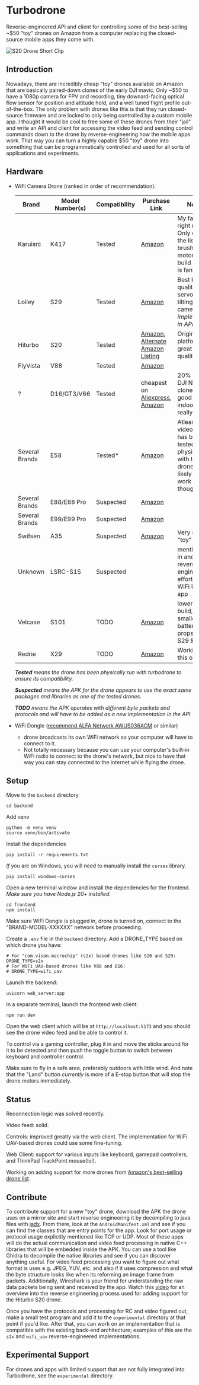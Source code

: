 # Turbodrone
Reverse-engineered API and client for controlling some of the best-selling ~$50 "toy" drones on Amazon from a computer replacing the closed-source mobile apps they come with.

![S20 Drone Short Clip](docs/images/s20-drone-short-clip-small.gif)

## Introduction
Nowadays, there are incredibly cheap "toy" drones available on Amazon that are basically paired-down clones of the early DJI mavic. Only ~$50 to have a 1080p camera for FPV and recording, tiny downard-facing optical flow sensor for position and altitude hold, and a well tuned flight profile out-of-the-box. The only problem with drones like this is that they run closed-source firmware and are locked to only being controlled by a custom mobile app. I thought it would be cool to free some of these drones from their "jail" and write an API and client for accessing the video feed and sending control commands down to the drone by reverse-engineering how the mobile apps work. That way you can turn a highly capable $50 "toy" drone into something that can be programmatically controlled and used for all sorts of applications and experiments.

## Hardware
* WiFi Camera Drone (ranked in order of recommendation):

    | Brand      | Model Number(s)    | Compatibility | Purchase Link                                               | Notes |
    |------------|-----------------|---------------|-------------------------------------------------------------|-------|
    | Karuisrc | K417 | Tested | [Amazon](https://www.amazon.com/Electric-Adjustable-AIdrones-Quadcopter-Beginners/dp/B0CYPSJ34H/) | My favorite right now. Only one on the list with brushless motors! build quality is fantastic. |
    | Loiley     | S29             | Tested    | [Amazon](https://www.amazon.com/Beginners-Altitude-Gestures-Adjustable-Batteries/dp/B0CFDVKJKC)                  | Best build quality, has servo for tilting camera(_not implemented in API yet_)|
    | Hiturbo    | S20             | Tested    | [Amazon](https://www.amazon.com/dp/B0BBVZ849G), [Alternate Amazon Listing](https://www.amazon.com/Beginners-Foldable-Quadcopter-Gestures-Batteries/dp/B0D8LK1KJ3)                  | Original test platform, great build quality|
    | FlyVista | V88 | Tested | [Amazon](https://www.amazon.com/dp/B0D5CXY6X8) | |
    | ? | D16/GT3/V66 | Tested | cheapest on [Aliexpress](https://www.aliexpress.us/item/3256808590663347.html), [Amazon](https://www.amazon.com/THOAML-Batteries-Altitude-Headless-360%C2%B0Flip/dp/B0F1D6F62J/) | 20% smaller DJI Neo clone. Only good for indoor flight really. 
    | Several Brands | E58 | Tested* | [Amazon](https://www.amazon.com/Foldable-Quadcopter-Beginners-Batteries-Waypoints/dp/B09KV8L7WN/) | Atleast video feed has been tested physically with this drone. Very likely will work though. |
    | Several Brands | E88/E88 Pro | Suspected | [Amazon](https://www.amazon.com/Foldable-Camera-Quadcopter-Altitude-Beginner/dp/B0DZCLFQXN) | |
    | Several Brands | E99/E99 Pro | Suspected | [Amazon](https://www.amazon.com/LJN53-Foldable-Drone-Dual-Cameras/dp/B0DRH9C6RF) | |
    | Swifsen | A35 | Suspected | [Amazon](https://a.co/d/bqKvloz) | Very small "toy" drone|
    | Unknown | LSRC-S1S | Suspected | | mentioned in another reverse-engineering effort for the WiFi UAV app|
    | Velcase    | S101            | TODO | [Amazon](https://www.amazon.com/Foldable-Beginners-Quadcopter-Carrying-Positioning/dp/B0CH341G5F/)  | lower quality build, smaller battery and props than S29 & S20|
    | Redrie | X29 | TODO | [Amazon](https://www.amazon.com/Adults-1080P-Foldable-Altitude-Auto-Follow-Batteries/dp/B0CZQKNYL5) | Working on this one now|

    _**Tested** means the drone has been physically run with turbodrone to ensure its compatibility._

  _**Suspected** means the APK for the drone appears to use the exact same packages and libraries as one of the tested drones._

  _**TODO** means the APK operates with different byte packets and protocols and will have to be added as a new implementation in the API._

* WiFi Dongle ([recommend ALFA Network AWUS036ACM](https://www.amazon.com/Network-AWUS036ACM-Long-Range-Wide-Coverage-High-Sensitivity/dp/B08BJS8FXD) or similar) 
  * drone broadcasts its own WiFi network so your computer will have to connect to it.
  * Not totally necessary because you can use your computer's built-in WiFi radio to connect to the drone's network, but nice to have that way you can stay connected to the internet while flying the drone.


## Setup
Move to the `backend` directory
```
cd backend
```

Add venv
```
python -m venv venv
source venv/bin/activate
```

Install the dependencies
```
pip install -r requirements.txt
```

_If_ you are on Windows, you will need to manually install the `curses` library.
```
pip install windows-curses
```

Open a new terminal window and install the dependencies for the frontend.
_Make sure you have Node.js 20+ installed._
```
cd frontend
npm install
```

Make sure WiFi Dongle is plugged in, drone is turned on, connect to the "BRAND-MODEL-XXXXXX" network before proceeding.

Create a `.env` file in the `backend` directory. Add a DRONE_TYPE based on which drone you have:
```
# For "com.vison.macrochip" (s2x) based drones like S20 and S29:
DRONE_TYPE=s2x
# For WiFi UAV-based drones like V88 and D16:
# DRONE_TYPE=wifi_uav 
```

Launch the backend: 
```
uvicorn web_server:app
```

In a separate terminal, launch the frontend web client:
```
npm run dev
```

Open the web client which will be at `http://localhost:5173` and you should see the drone video feed and be able to control it.

To control via a gaming controller, plug it in and move the sticks around for it to be detected and then push the toggle button to switch between keyboard and controller control.

Make sure to fly in a safe area, preferably outdoors with little wind. And note that the "Land" button _currently_ is more of a E-stop button that will stop the drone motors immediately.


## Status
Reconnection logic was solved recently.

Video feed: solid.

Controls: improved greatly via the web client. The implementation for WiFi UAV-based drones could use some fine-tuning.

Web Client: support for various inputs like keyboard, gamepad controllers, and ThinkPad TrackPoint mouse(lol).

Working on adding support for more drones from [Amazon's best-selling drone list](https://www.amazon.com/best-selling-drones/s?k=best+selling+drones).


## Contribute
To contribute support for a new "toy" drone, download the APK the drone uses on a mirror site and start reverse engineering it by decompiling to java files with [jadx](https://github.com/skylot/jadx).
From there, look at the `AndroidManifest.xml` and see if you can find the classes that are entry points for the app. Look for port usage or protocol usage explicitly mentioned like TCP or UDP. Most of these apps will do the actual communication and video feed processing in native C++ libraries that will be embedded inside the APK. You can use a tool like Ghidra to decompile the native libraries and see if you can discover anything useful. For video feed processing you want to figure out what format is uses e.g. JPEG, YUV, etc. and also if it uses compression and what the byte structure looks like when its reforming an image frame from packets.
Additionally, Wireshark is your friend for understanding the raw data packets being sent and received by the app. Watch this [video](https://x.com/marshallrichrds/status/1923165437698670818) for an overview into the reverse engineering process used for adding support for the Hiturbo S20 drone.

Once you have the protocols and processing for RC and video figured out, make a small test program and add it to the `experimental` directory at that point if you'd like.
After that, you can work on an implementation that is compatible with the existing back-end architecture; examples of this are the `s2x` and `wifi_uav` reverse-engineered implementations.


## Experimental Support
For drones and apps with limited support that are not fully integrated into Turbodrone, see the `experimental` directory.
